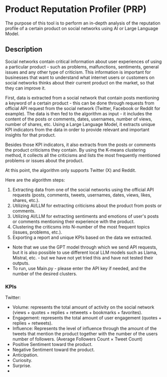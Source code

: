 # Product Reputation Profiler (PRP)
The purpose of this tool is to perform an in-depth analysis of the reputation profile of a certain product on social networks using AI or Large Language Model.

## Description
Social networks contain critical information about user experiences of using a particular product - such as problems, malfunctions, sentiments, general issues and any other type of criticism. This information is important for businesses that want to understand what internet users or customers on social networks thinks about their current product on the market, so that they can improve it.
    
First, data is extracted from a social network that contain posts mentioning a keyword of a certain product - this can be done through requests from official API request from the social network (Twitter, Facebook or Reddit for example). The data is then fed to the algorithm as input - it includes the content of the posts or comments, dates, usernames, number of views, number of shares, etc. Using a Large Language Model, it extracts unique KPI indicators from the data in order to provide relevant and important insights for that product. 

Besides those KPI indicators, it also extracts from the posts or comments the product criticisms they contain. By using the K-means clustering method, it collects all the criticisms and lists the most frequently mentioned problems or issues about the product.

At this point, the algorithm only supports Twitter (X) and Reddit.

Here are the algorithm steps:    
1. Extracting data from one of the social networks using the official API requests (posts, comments, tweets, usernames, dates, views, likes, shares, etc.).
2. Utilizing AI/LLM for extracting criticisms about the product from posts or comments.
3. Utilizing AI/LLM for extracting sentiments and emotions of user's posts or comments mentioning their experience with the product.
4. Clustering the criticsms into N-number of the most frequent topics (issues, problems, etc.).
5. Exporting a report and unique KPIs based on the data we extracted.

* Note that we use the GPT model through which we send API requests, but it is also possible to use different local LLM models such as Llama, Mistral, etc. - but we have not yet tried this and have not tested their outputs.   
* To run, use Main.py - please enter the API key if needed, and the number of the desired clusters.   

### KPIs
Twitter:   
- Volume: represents the total amount of activity on the social network (views + quotes + replies + retweets + bookmarks + favorites).   
- Engagement: represents the total amount of user engagement (quotes + replies + retweets).
- Influence: Represents the level of influence through the amount of the tweets that mention the product together with the number of the users number of followers. (Average Followers Count × Tweet Count)
- Positive Sentiment toward the product.
- Negative Sentiment toward the product.
- Anticipation.
- Curiosity.
- Surprise.
- 
